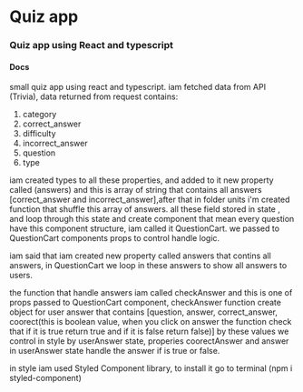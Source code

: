 # Quiz app
### Quiz app using React and typescript
#### Docs
small quiz app using react and typescript.
iam fetched data from API (Trivia), data returned from request contains:
   1. category
   2. correct_answer
   3. difficulty
   4. incorrect_answer
   5. question
   6. type
   
iam created types to all these properties, and added to it new property called (answers) and this is array of string that contains all answers [correct_answer and incorrect_answer],after that in folder units i'm created function that shuffle this array of answers. all these field stored in state , and loop through this state and create component that mean every question have this component structure, iam called it QuestionCart. we passed to QuestionCart components props to control handle logic.

iam said that iam created new property called answers that contins all answers, in QuestionCart we loop in these answers to show all answers to users.

the function that handle answers iam called checkAnswer and this is one of props passed to QuestionCart component, checkAnswer function create object for user answer that contains [question, answer, correct_answer, coorect(this is boolean value,  when you click on answer the function check that if it is true return true and if it is false return false)] by these values we control in style by userAnswer state, properies coorectAnswer and answer in userAnswer state handle the answer if is true or false.

in style iam used Styled Component library, to install it go to terminal (npm i styled-component)

